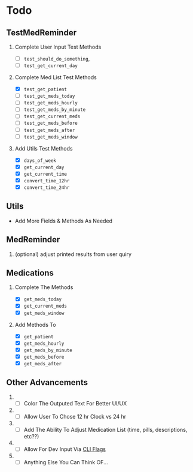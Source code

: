 # Todo

## TestMedReminder
  1. Complete User Input Test Methods

      - [ ] `test_should_do_something`,
      - [ ] `test_get_current_day`

  2. Complete Med List Test Methods

      - [X] `test_get_patient`
      - [ ] `test_get_meds_today`
      - [ ] `test_get_meds_hourly`
      - [ ] `test_get_meds_by_minute`
      - [ ] `test_get_current_meds`
      - [ ] `test_get_meds_before`
      - [ ] `test_get_meds_after`
      - [ ] `test_get_meds_window`

  3. Add Utils Test Methods
      - [X] `days_of_week`
      - [X] `get_current_day`
      - [X] `get_current_time`
      - [X] `convert_time_12hr`
      - [X] `convert_time_24hr`

## Utils
  - Add More Fields & Methods As Needed

## MedReminder
  1. (optional) adjust printed results from user quiry

## Medications
  1. Complete The Methods

     - [X] `get_meds_today`
     - [X] `get_current_meds`
     - [X] `get_meds_window`

  2. Add Methods To

     - [X] `get_patient`
     - [X] `get_meds_hourly`
     - [X] `get_meds_by_minute`
     - [X] `get_meds_before`
     - [X] `get_meds_after`

## Other Advancements
  1. - [ ] Color The Outputed Text For Better UI/UX
  2. - [ ] Allow User To Chose 12 hr Clock vs 24 hr
  3. - [ ] Add The Ability To Adjust Medication List (time, pills, descriptions, etc??)
  4. - [ ] Allow For Dev Input Via [CLI Flags](https://docs.python.org/3/using/cmdline.html)
  5. - [ ] Anything Else You Can Think OF...

